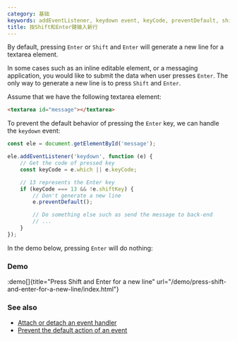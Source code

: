 ```yaml
---
category: 基础
keywords: addEventListener, keydown event, keyCode, preventDefault, shift enter, shiftKey
title: 按Shift和Enter键输入新行
---
```


By default, pressing `Enter` or `Shift` and `Enter` will generate a new line for a textarea element.

In some cases such as an inline editable element, or a messaging application, you would like to submit the data when user presses `Enter`. The only way to generate a new line is to press `Shift` and `Enter`.

Assume that we have the following textarea element:

```html
<textarea id="message"></textarea>
```

To prevent the default behavior of pressing the `Enter` key, we can handle the `keydown` event:

```js
const ele = document.getElementById('message');

ele.addEventListener('keydown', function (e) {
    // Get the code of pressed key
    const keyCode = e.which || e.keyCode;

    // 13 represents the Enter key
    if (keyCode === 13 && !e.shiftKey) {
        // Don't generate a new line
        e.preventDefault();

        // Do something else such as send the message to back-end
        // ...
    }
});
```

In the demo below, pressing `Enter` will do nothing:

### Demo

:demo[]{title="Press Shift and Enter for a new line" url="/demo/press-shift-and-enter-for-a-new-line/index.html"}

### See also

-   [Attach or detach an event handler](/attach-or-detach-an-event-handler)
-   [Prevent the default action of an event](/prevent-the-default-action-of-an-event)
